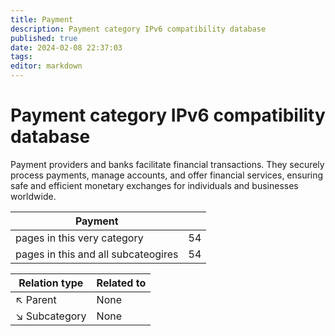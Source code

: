```yaml
---
title: Payment
description: Payment category IPv6 compatibility database
published: true
date: 2024-02-08 22:37:03 
tags:
editor: markdown
---
```


# Payment category IPv6 compatibility database


Payment providers and banks facilitate financial transactions. They securely process payments, manage accounts, and offer financial services, ensuring safe and efficient monetary exchanges for individuals and businesses worldwide.


| Payment   |   |
| - | - |
| pages in this very category | 54 |
| pages in this and all subcateogires | 54 |

| Relation type | Related to |
| - | - |
| :arrow_upper_left: Parent | None |
| :arrow_lower_right: Subcategory | None |